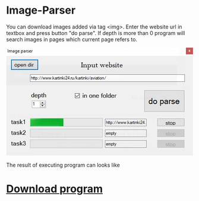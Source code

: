# Image-Parser

You can download images added via tag \<img>. Enter the website url in textbox and press button "do parse". If depth is more than 0 program will search images in pages which current page refers to.

<img src="https://raw.githubusercontent.com/ITFreha/Image-parser/master/progscr.jpg">

The result of executing program can looks like



# [Download program](https://github.com/ITFreha/Image-Parser/raw/master/ImgParser/bin/Debug/ImgParser.exe)
